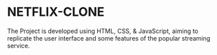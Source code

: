 # NETFLIX-CLONE
The Project is developed using HTML, CSS, & JavaScript, aiming to replicate the user interface and some features of the popular streaming service.
